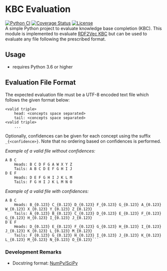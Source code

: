 # KBC Evaluation
[![Python CI](https://github.com/janothan/kbc_evaluation/workflows/Python%20CI/badge.svg)](https://github.com/janothan/kbc_evaluation/actions) [![Coverage Status](https://coveralls.io/repos/github/janothan/kbc_evaluation/badge.svg)](https://coveralls.io/github/janothan/kbc_evaluation) [![License](https://img.shields.io/github/license/janothan/kbc_evaluation)](./LICENSE) <br/>
A simple Python project to evaluate knowledge base completion (KBC). This module is implemented to evaluate [RDF2Vec KBC](https://github.com/janothan/kbc_rdf2vec) but can be used to evaluate any file following the prescribed format.

## Usage
- requires Python 3.6 or higher

## Evaluation File Format
The expected evaluation file must be a UTF-8 encoded text file which follows the given format below:
```
<valid triple>
    head: <concepts space separated>
    tail: <concepts space separated>
<valid triple>
    ...
```
Optionally, confidences can be given for each concept using the suffix `_{<confidence>}`.
Note that no ordering based on confidences is performed.

*Example of a valid file without confidences:*
```
A B C
	Heads: B C D F G A W X Y Z
	Tails: A B C D E F G H I J
D E F
	Heads: D E F G H I J K L M
	Tails: F G H I J K L M N O
```

*Example of a valid file with confidences:*
```
A B C
	Heads: B_{0.123} C_{0.123} D_{0.123} F_{0.123} G_{0.123} A_{0.123} W_{0.123} X_{0.123} Y_{0.123} Z_{0.123}
	Tails: A_{0.123} B_{0.123} C_{0.123} D_{0.123} E_{0.123} F_{0.123} G_{0.123} H_{0.123} I_{0.123} J_{0.123}
D E F
	Heads: D_{0.123} E_{0.123} F_{0.123} G_{0.123} H_{0.123} I_{0.123} J_{0.123} K_{0.123} L_{0.123} M_{0.123}
	Tails: F_{0.123} G_{0.123} H_{0.123} I_{0.123} J_{0.123} K_{0.123} L_{0.123} M_{0.123} N_{0.123} O_{0.123}```
```

### Development Remarks
- Docstring format: <a href="https://numpy.org/doc/stable/docs/howto_document.html">NumPy/SciPy</a>